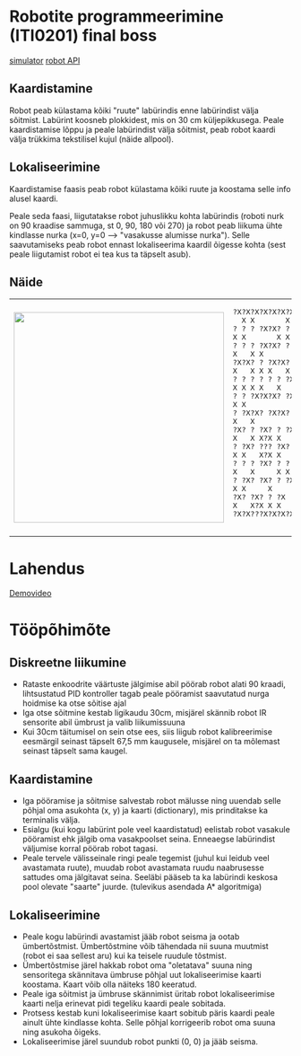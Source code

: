 # Robotite programmeerimine (ITI0201) final boss


[simulator](https://github.com/iti0201/simulation) 
[robot API](https://github.com/iti0201/robot)

## Kaardistamine

Robot peab külastama kõiki "ruute" labürindis enne labürindist välja sõitmist. Labürint koosneb plokkidest, mis on 30 cm küljepikkusega. 
Peale kaardistamise lõppu ja peale labürindist välja sõitmist, peab robot kaardi välja trükkima tekstilisel kujul (näide allpool).

## Lokaliseerimine

Kaardistamise faasis peab robot külastama kõiki ruute ja koostama selle info alusel kaardi.

Peale seda faasi, liigutatakse robot juhuslikku kohta labürindis (roboti nurk on 90 kraadise sammuga, st 0, 90, 180 või 270) ja robot peab liikuma ühte kindlasse nurka (x=0, y=0 --> "vasakusse alumisse nurka"). Selle saavutamiseks peab robot ennast lokaliseerima kaardil õigesse kohta (sest peale liigutamist robot ei tea kus ta täpselt asub).

## Näide

<table>
  <tr>
    <td>
      <img src="https://github.com/user-attachments/assets/ea9d5fdd-afbf-4eca-ab04-27f0a0d720d2" width="375">
    </td>
    <td>
      <pre>
?X?X?X?X?X?X?X?X?
  X X       X   X
? ? ? ?X?X? ? ? ?
X X       X X X X
? ? ? ?X?X? ? ? ?
X   X X       X X
?X?X? ? ?X?X? ? ?
X   X X X   X X X
? ? ? ? ? ? ?X? ?
X X X X   X     X
? ? ?X?X?X? ?X?X?
X X           X??
? ?X?X? ?X?X? ?X?
X   X           X
?X? ? ?X? ? ?X?X?
X   X X?X X     X
? ?X? ??? ?X? ? ?
X X   X?X X   X X
? ? ? ?X? ? ? ?X?
X   X     X X   X
? ?X? ?X? ? ?X?X?
X X     X       X
?X? ?X? ? ?X  ?X?
X   X?X X X     X
?X?X???X?X?X?X?X?
      </pre>
    </td>
  </tr>
</table>

# Lahendus

[Demovideo](https://www.dropbox.com/scl/fi/2hriuyzlyxli4qulzch42/M4-3.mp4?rlkey=x706wq4qr2juj62m47o0fbx9s&st=9sret2it&dl=0)

# Tööpõhimõte

## Diskreetne liikumine
- Rataste enkoodrite väärtuste jälgimise abil pöörab robot alati 90 kraadi, lihtsustatud PID kontroller tagab peale pööramist saavutatud nurga hoidmise ka otse sõitise ajal
- Iga otse sõitmine kestab ligikaudu 30cm, misjärel skännib robot IR sensorite abil ümbrust ja valib liikumissuuna
- Kui 30cm täitumisel on sein otse ees, siis liigub robot kalibreerimise eesmärgil seinast täpselt 67,5 mm kaugusele, misjärel on ta mõlemast seinast täpselt sama kaugel.

## Kaardistamine

- Iga pööramise ja sõitmise salvestab robot mälusse ning uuendab selle põhjal oma asukohta (x, y) ja kaarti (dictionary), mis prinditakse ka terminalis välja.
- Esialgu (kui kogu labürint pole veel kaardistatud) eelistab robot vasakule pööramist ehk jälgib oma vasakpoolset seina. Enneaegse labürindist väljumise korral pöörab robot tagasi.
- Peale tervele välisseinale ringi peale tegemist (juhul kui leidub veel avastamata ruute), muudab robot avastamata ruudu naabrusesse sattudes oma jälgitavat seina. Seeläbi pääseb ta ka labürindi keskosa pool olevate "saarte" juurde. (tulevikus asendada A* algoritmiga)

## Lokaliseerimine

- Peale kogu labürindi avastamist jääb robot seisma ja ootab ümbertõstmist. Ümbertõstmine võib tähendada nii suuna muutmist (robot ei saa sellest aru) kui ka teisele ruudule tõstmist.
- Ümbertõstmise järel hakkab robot oma "oletatava" suuna ning sensoritega skännitava ümbruse põhjal uut lokaliseerimise kaarti koostama. Kaart võib olla näiteks 180 keeratud.
- Peale iga sõitmist ja ümbruse skännimist üritab robot lokaliseerimise kaarti nelja erinevat pidi tegeliku kaardi peale sobitada.
- Protsess kestab kuni lokaliseerimise kaart sobitub päris kaardi peale ainult ühte kindlasse kohta. Selle põhjal korrigeerib robot oma suuna ning asukoha õigeks.
- Lokaliseerimise järel suundub robot punkti (0, 0) ja jääb seisma.

